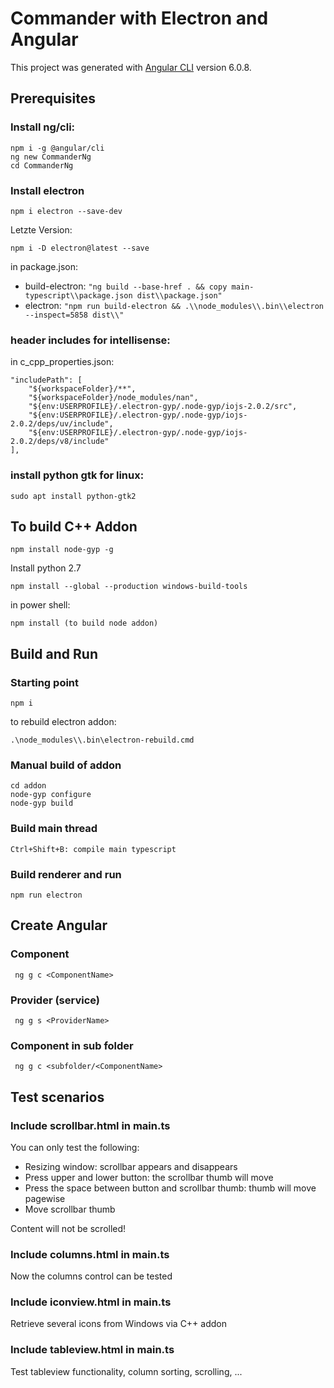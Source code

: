 # Commander with Electron and Angular

This project was generated with [Angular CLI](https://github.com/angular/angular-cli) version 6.0.8.

## Prerequisites
### Install ng/cli:
```
npm i -g @angular/cli 
ng new CommanderNg
cd CommanderNg
```
### Install electron
```
npm i electron --save-dev
```
Letzte Version:
```
npm i -D electron@latest --save 
```
in package.json:
* build-electron: 
```"ng build --base-href . && copy main-typescript\\package.json dist\\package.json"``` 
* electron: 
```"npm run build-electron && .\\node_modules\\.bin\\electron --inspect=5858 dist\\"```

### header includes for intellisense:
in c_cpp_properties.json:
```
"includePath": [
    "${workspaceFolder}/**",
    "${workspaceFolder}/node_modules/nan",
    "${env:USERPROFILE}/.electron-gyp/.node-gyp/iojs-2.0.2/src",
    "${env:USERPROFILE}/.electron-gyp/.node-gyp/iojs-2.0.2/deps/uv/include",
    "${env:USERPROFILE}/.electron-gyp/.node-gyp/iojs-2.0.2/deps/v8/include"
],
```
### install python gtk for linux:
```sudo apt install python-gtk2```

## To build C++ Addon
```
npm install node-gyp -g 
```
Install python 2.7
```
npm install --global --production windows-build-tools  
```
in power shell:
```
npm install (to build node addon) 
```

## Build and Run
### Starting point
```
npm i
```
to rebuild electron addon:
```
.\node_modules\\.bin\electron-rebuild.cmd 
```
### Manual build of addon
```
cd addon
node-gyp configure 
node-gyp build
```
### Build main thread
```
Ctrl+Shift+B: compile main typescript
```
### Build renderer and run
```
npm run electron
```
## Create Angular
### Component
``` ng g c <ComponentName>``` 
### Provider (service)
``` ng g s <ProviderName>``` 
### Component in sub folder 
``` ng g c <subfolder/<ComponentName>``` 

## Test scenarios
### Include scrollbar.html in main.ts
You can only test the following:
* Resizing window: scrollbar appears and disappears
* Press upper and lower button: the scrollbar thumb will move
* Press the space between button and scrollbar thumb: thumb will move pagewise
* Move scrollbar thumb

Content will not be scrolled!
### Include columns.html in main.ts
Now the columns control can be tested

### Include iconview.html in main.ts
Retrieve several icons from Windows via C++ addon

### Include tableview.html in main.ts
Test tableview functionality, column sorting, scrolling, ...
